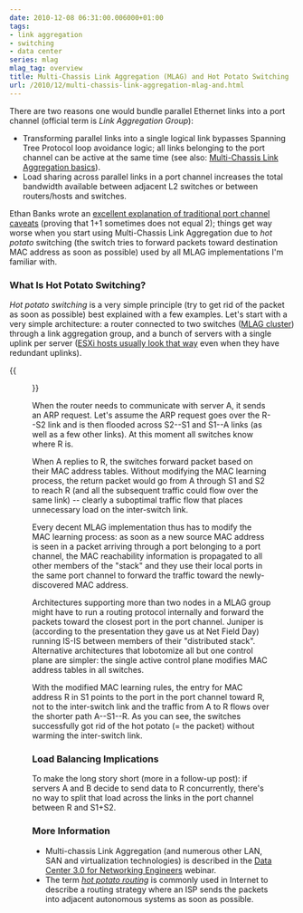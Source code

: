 ```yaml
---
date: 2010-12-08 06:31:00.006000+01:00
tags:
- link aggregation
- switching
- data center
series: mlag
mlag_tag: overview
title: Multi-Chassis Link Aggregation (MLAG) and Hot Potato Switching
url: /2010/12/multi-chassis-link-aggregation-mlag-and.html
---
```

There are two reasons one would bundle parallel Ethernet links into a port channel (official term is *Link Aggregation Group*):

- Transforming parallel links into a single logical link bypasses Spanning Tree Protocol loop avoidance logic; all links belonging to the port channel can be active at the same time (see also: [Multi-Chassis Link Aggregation basics](https://blog.ipspace.net/2010/10/multi-chassis-link-aggregation-basics.html)).
- Load sharing across parallel links in a port channel increases the total bandwidth available between adjacent L2 switches or between routers/hosts and switches.

Ethan Banks wrote an [excellent explanation of traditional port channel caveats](https://web.archive.org/web/20110112232009/https://packetattack.wordpress.com/2010/11/27/the-scaling-limitations-of-etherchannel-or-why-11-does-not-equal-2/) (proving that 1+1 sometimes does not equal 2); things get way worse when you start using Multi-Chassis Link Aggregation due to *hot potato* switching (the switch tries to forward packets toward destination MAC address as soon as possible) used by all MLAG implementations I'm familiar with.
<!--more-->
### What Is Hot Potato Switching?

*Hot potato switching* is a very simple principle (try to get rid of the packet as soon as possible) best explained with a few examples. Let's start with a very simple architecture: a router  connected to two switches ([MLAG cluster](/series/mlag.html)) through a link aggregation group, and a bunch of servers with a single uplink per server ([ESXi hosts usually look that way](/2011/01/vswitch-in-multi-chassis-link.html) even when they have redundant uplinks).

{{<figure src="/2010/12/s400-mlag_hotpotato.png" caption="A simple data center fabric">}}

When the router needs to communicate with server A, it sends an ARP request. Let's assume the ARP request goes over the R--S2 link and is then flooded across S2--S1 and S1--A links (as well as a few other links). At this moment all switches know where R is.

When A replies to R, the switches forward packet based on their MAC address tables. Without modifying the MAC learning process, the return packet would go from A through S1 and S2 to reach R (and all the subsequent traffic could flow over the same link) -- clearly a suboptimal traffic flow that places unnecessary load on the inter-switch link.

Every decent MLAG implementation thus has to modify the MAC learning process: as soon as a new source MAC address is seen in a packet arriving through a port belonging to a port channel, the MAC reachability information is propagated to all other members of the "stack" and they use their local ports in the same port channel to forward the traffic toward the newly-discovered MAC address.

Architectures supporting more than two nodes in a MLAG group might have to run a routing protocol internally and forward the packets toward the closest port in the port channel. Juniper is (according to the presentation they gave us at Net Field Day) running IS-IS between members of their "distributed stack". Alternative architectures that lobotomize all but one control plane are simpler: the single active control plane modifies MAC address tables in all switches.

With the modified MAC learning rules, the entry for MAC address R in S1 points to the port in the port channel toward R, not to the inter-switch link and the traffic from A to R flows over the shorter path A--S1--R. As you can see, the switches successfully got rid of the hot potato (= the packet) without warming the inter-switch link.

### Load Balancing Implications

To make the long story short (more in a follow-up post): if servers A and B decide to send data to R concurrently, there's no way to split that load across the links in the port channel between R and S1+S2.

### More Information

- Multi-chassis Link Aggregation (and numerous other LAN, SAN and virtualization technologies) is described in the [Data Center 3.0 for Networking Engineers](https://www.ipspace.net/DC30) webinar.
- The term [*hot potato routing*](http://en.wikipedia.org/wiki/Deflection_routing) is commonly used in Internet to describe a routing strategy where an ISP sends the packets into adjacent autonomous systems as soon as possible.
